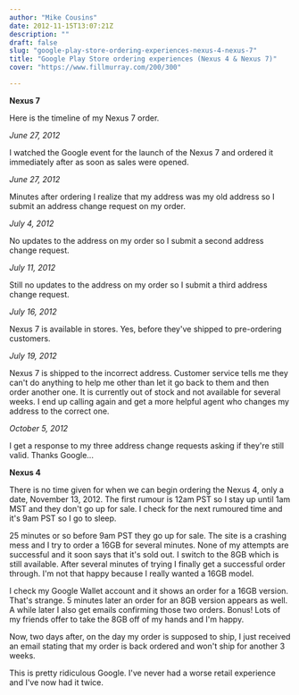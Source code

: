 ```yaml
---
author: "Mike Cousins"
date: 2012-11-15T13:07:21Z
description: ""
draft: false
slug: "google-play-store-ordering-experiences-nexus-4-nexus-7"
title: "Google Play Store ordering experiences (Nexus 4 & Nexus 7)"
cover: "https://www.fillmurray.com/200/300"

---
```


**Nexus 7**

Here is the timeline of my Nexus 7 order.

*June 27, 2012*

I watched the Google event for the launch of the Nexus 7 and ordered it
immediately after as soon as sales were opened.

*June 27, 2012*

Minutes after ordering I realize that my address was my old address so I submit
an address change request on my order.

*July 4, 2012*

No updates to the address on my order so I submit a second address change
request.

*July 11, 2012*

Still no updates to the address on my order so I submit a third address change
request.

*July 16, 2012*

Nexus 7 is available in stores. Yes, before they've shipped to pre-ordering
customers.

*July 19, 2012*

Nexus 7 is shipped to the incorrect address. Customer service tells me they
can't do anything to help me other than let it go back to them and then order
another one. It is currently out of stock and not available for several weeks. I
end up calling again and get a more helpful agent who changes my address to the
correct one.

*October 5, 2012*

I get a response to my three address change requests asking if they're still
valid. Thanks Google...

**Nexus 4**

There is no time given for when we can begin ordering the Nexus 4, only a date,
November 13, 2012. The first rumour is 12am PST so I stay up until 1am MST and
they don't go up for sale. I check for the next rumoured time and it's 9am PST
so I go to sleep.

25 minutes or so before 9am PST they go up for sale. The site is a crashing mess
and I try to order a 16GB for several minutes. None of my attempts are
successful and it soon says that it's sold out. I switch to the 8GB which is
still available. After several minutes of trying I finally get a successful
order through. I'm not that happy because I really wanted a 16GB model.

I check my Google Wallet account and it shows an order for a 16GB version.
That's strange. 5 minutes later an order for an 8GB version appears as well. A
while later I also get emails confirming those two orders. Bonus! Lots of my
friends offer to take the 8GB off of my hands and I'm happy.

Now, two days after, on the day my order is supposed to ship, I just received an
email stating that my order is back ordered and won't ship for another 3 weeks.

This is pretty ridiculous Google. I've never had a worse retail experience and
I've now had it twice.

